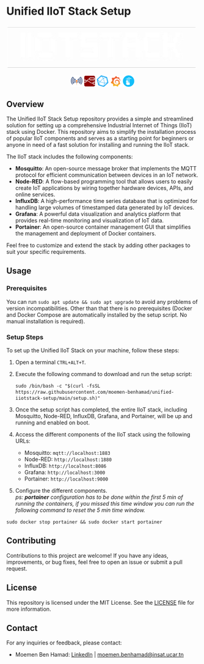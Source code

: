 # Unified IIoT Stack Setup

<p align="center">
  <img src="pics/iiot-stack-logo.png" width="500">
</p>
<div align="center">
  <img src="pics/mosquitto-logo.png" alt="Mosquitto Logo" width="30">
  <img src="pics/nodered-logo.png" alt="Node-RED Logo" width="30">
  <img src="pics/influxdb-logo.png" alt="InfluxDB Logo" width="30">
  <img src="pics/grafana-logo.png" alt="Grafana Logo" width="30">
  <img src="pics/portainer-logo.png" alt="Portainer Logo" width="30">
</div>

## Overview
The Unified IIoT Stack Setup repository provides a simple and streamlined solution for setting up a comprehensive Industrial Internet of Things (IIoT) stack using Docker. This repository aims to simplify the installation process of popular IIoT components and serves as a starting point for beginners or anyone in need of a fast solution for installing and running the IIoT stack.

The IIoT stack includes the following components:

- **Mosquitto**: An open-source message broker that implements the MQTT protocol for efficient communication between devices in an IoT network.
- **Node-RED**: A flow-based programming tool that allows users to easily create IoT applications by wiring together hardware devices, APIs, and online services.
- **InfluxDB**: A high-performance time series database that is optimized for handling large volumes of timestamped data generated by IoT devices.
- **Grafana**: A powerful data visualization and analytics platform that provides real-time monitoring and visualization of IoT data.
- **Portainer**: An open-source container management GUI that simplifies the management and deployment of Docker containers.

Feel free to customize and extend the stack by adding other packages to suit your specific requirements.

## Usage

### Prerequisites
You can run `sudo apt update && sudo apt upgrade` to avoid any problems of version incompatibilities. Other than that there is no prerequisites (Docker and Docker Compose are automatically installed by the setup script. No manual installation is required).

### Setup Steps
To set up the Unified IIoT Stack on your machine, follow these steps:

1. Open a terminal `CTRL+ALT+T`.

2. Execute the following command to download and run the setup script:
    ```shell
    sudo /bin/bash -c "$(curl -fsSL https://raw.githubusercontent.com/moemen-benhamad/unified-iiotstack-setup/main/setup.sh)"
    ```

3. Once the setup script has completed, the entire IIoT stack, including Mosquitto, Node-RED, InfluxDB, Grafana, and Portainer, will be up and running and enabled on boot.

4. Access the different components of the IIoT stack using the following URLs:
   - Mosquitto: `mqtt://localhost:1883`
   - Node-RED: `http://localhost:1880`
   - InfluxDB: `http://localhost:8086`
   - Grafana: `http://localhost:3000`
   - Portainer: `http://localhost:9000`

5. Configure the different components.\
*ps: **portainer** configuration has to be done within the first 5 min of running the containers, if you missed this time window you can run the following command to reset the 5 min time window.*
```shell
sudo docker stop portainer && sudo docker start portainer
```

## Contributing
Contributions to this project are welcome! If you have any ideas, improvements, or bug fixes, feel free to open an issue or submit a pull request.

## License
This repository is licensed under the MIT License. See the [LICENSE](LICENSE) file for more information.

## Contact
For any inquiries or feedback, please contact:
- Moemen Ben Hamad: [LinkedIn](https://www.linkedin.com/in/moemen-benhamad/) | moemen.benhamad@insat.ucar.tn
